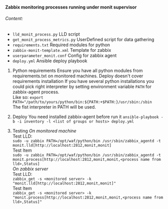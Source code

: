 #### Zabbix monitoring processes running under monit supervisor

###### Content:

* `lld_monit_process.py` LLD script
* `get_monit_process_metrics.py` UserDefined script for data gathering
* `requirements.txt` Required modules for python
* `zabbix-monit-template.xml` Template for zabbix
* `userparameter_monit.conf` Config for zabbix agent
* `deploy.yml` Ansible deploy playbook


1. Python requirements
Ensure you have all python modules from requirements.txt on monitored machines.
Deploy doesn't cover requirements installation
If you have several python installations you could pick right interpreter by setting
environment variable `PATH` for zabbix-agent process.<br>
Like so: `export PATH="/path/to/yours/python/bin:${PATH:+$PATH:}/usr/sbin:/sbin`<br>
The fist interpreter in PATH will be used.<br>

2. Deploy
You need installed zabbix-agent before run it
`ansible-playbook -b -i inventory -l <list of groups or hosts> deploy.yml`

3. Testing
*On monitored machine*<br>
Test LLD:<br>
`sudo -u zabbix PATH=/opt/waf/python/bin /usr/sbin/zabbix_agentd -t monit.lld[http://localhost:2812,monit,monit]`<br>
Test Item<br>
`sudo -u zabbix PATH=/opt/waf/python/bin /usr/sbin/zabbix_agentd -t monit.process[http://localhost:2812,monit,monit,<process name from lld>,Status]`<br>
*On zabbix server*<br>
Test LLD:<br>
`zabbix_get -s <monitored server> -k "monit.lld[http://localhost:2812,monit,monit]"`<br>
Test Item<br>
`zabbix_get -s <monitored server> -k "monit.process[http://localhost:2812,monit,monit,<process name from lld>,Status]"`<br>


